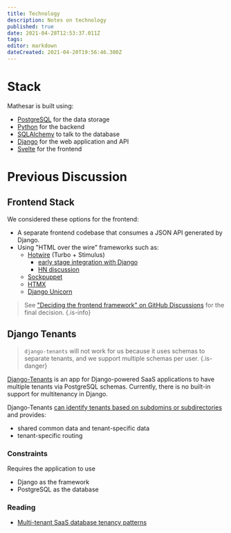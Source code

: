 ```yaml
---
title: Technology
description: Notes on technology
published: true
date: 2021-04-28T12:53:37.011Z
tags: 
editor: markdown
dateCreated: 2021-04-20T19:56:46.300Z
---
```


# Stack
Mathesar is built using:

- [PostgreSQL](https://www.postgresql.org/) for the data storage
- [Python](https://www.python.org/) for the backend
- [SQLAlchemy](https://www.sqlalchemy.org/) to talk to the database
- [Django](https://www.djangoproject.com/) for the web application and API 
- [Svelte](https://svelte.dev/) for the frontend

# Previous Discussion

## Frontend Stack
We considered these options for the frontend:
- A separate frontend codebase that consumes a JSON API generated by Django.
- Using "HTML over the wire" frameworks such as:
	- [Hotwire](https://hotwire.dev/) (Turbo + Stimulus)
		- [early stage integration with Django](https://github.com/hotwire-django/turbo-django)
		- [HN discussion](https://news.ycombinator.com/item?id=23330881)
	- [Sockpuppet](https://github.com/jonathan-s/django-sockpuppet)
	- [HTMX](https://htmx.org/)
	- [Django Unicorn](https://www.django-unicorn.com/)

> See ["Deciding the frontend framework" on GitHub Discussions](https://github.com/centerofci/mathesar/discussions/55) for the final decision.
{.is-info}


## Django Tenants

> `django-tenants` will not work for us because it uses schemas to separate tenants, and we support multiple schemas per user.
{.is-danger}

[Django-Tenants](https://django-tenants.readthedocs.io) is an app for Django-powered SaaS applications to have multiple tenants via PostgreSQL schemas. Currently, there is no built-in support for multitenancy in Django.

Django-Tenants [can identify tenants based on subdomins or subdirectories](https://django-tenants.readthedocs.io/en/latest/install.html#sub-folder-support) and provides:
- shared common data and tenant-specific data
- tenant-specific routing

### Constraints
Requires the application to use
- Django as the framework
- PostgreSQL as the database

### Reading
- [Multi-tenant SaaS database tenancy patterns](https://docs.microsoft.com/en-us/azure/azure-sql/database/saas-tenancy-app-design-patterns)